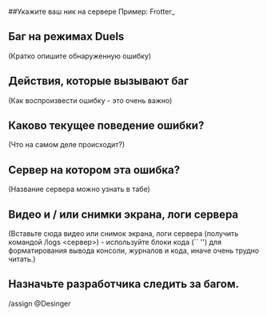 ##Укажите ваш ник на сервере
Пример: Frotter_

## Баг на режимах Duels

(Кратко опишите обнаруженную ошибку)

## Действия, которые вызывают баг

(Как воспроизвести ошибку - это очень важно)

## Каково текущее поведение ошибки?

(Что на самом деле происходит?)

## Сервер на котором эта ошибка?
(Название сервера можно узнать в табе)

## Видео и / или снимки экрана, логи сервера

(Вставьте сюда видео или снимок экрана, логи сервера (получить командой /logs <сервер>) - используйте блоки кода (`` '') для форматирования вывода консоли, журналов и кода,
иначе очень трудно читать.)

## Назначьте разработчика следить за багом.
/assign @Desinger